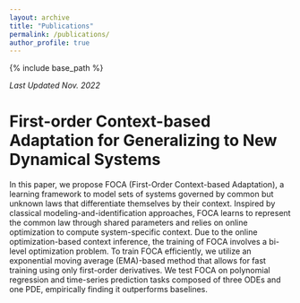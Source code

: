 ```yaml
---
layout: archive
title: "Publications"
permalink: /publications/
author_profile: true
---
```


{% include base_path %}

_Last Updated Nov. 2022_

First-order Context-based Adaptation for Generalizing to New Dynamical Systems
====

In this paper, we propose FOCA (First-Order Context-based Adaptation), 
a learning framework to model sets of systems governed by common but unknown laws that differentiate themselves by their context. 
Inspired by classical modeling-and-identification approaches, FOCA  learns to represent the common law through shared 
parameters and relies on online optimization to compute system-specific context. 
Due to the online optimization-based context inference, 
the training of FOCA involves a bi-level optimization problem. 
To train FOCA efficiently, we utilize an exponential moving average (EMA)-based method that 
allows for fast training using only first-order derivatives. 
We test FOCA on polynomial regression and time-series prediction tasks composed of 
three ODEs and one PDE, empirically finding it outperforms baselines.
